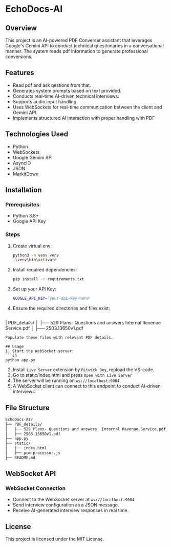 # EchoDocs-AI

## Overview
This project is an AI-powered PDF Converser assistant that leverages Google's Gemini API to conduct technical questionaries in a conversational manner. The system reads pdf information to generate professional conversions.

## Features
- Read pdf and ask qestions from that.
- Generates system prompts based on text provided.
- Conducts real-time AI-driven technical interviews.
- Supports audio input handling.
- Uses WebSockets for real-time communication between the client and Gemini API.
- Implements structured AI interaction with proper handling with PDF

## Technologies Used
- Python
- WebSockets
- Google Gemini API
- AsyncIO
- JSON
- MarkitDown

## Installation
### Prerequisites
- Python 3.8+
- Google API Key

### Steps
1. Create virtual env:
   ```sh
   python3 -m venv venv
   .\venv\bin\activate
   ```
2. Install required dependencies:
   ```sh
   pip install -r requirements.txt
   ```
3. Set up your API Key:
   ```sh
   GOOGLE_API_KEY='your-api-key-here'
   ```
4. Ensure the required directories and files exist:
   ```sh
|   PDF_details/
│   ├── 529 Plans- Questions and answers  Internal Revenue Service.pdf
│   ├── 2503.13650v1.pdf

   ```
   Populate these files with relevant PDF details.

## Usage
1. Start the WebSocket server:
   ```sh
   python app.py
   ```
2. Install `Live Server` extension by `Ritwick Dey`, repload the VS-code.
3. Go to static/index.html and press `Open with Live Server`
4. The server will be running on `ws://localhost:9084`.
5. A WebSocket client can connect to this endpoint to conduct AI-driven interviews.

## File Structure
```sh
EchoDocs-AI/
├── PDF_details/
│   ├── 529 Plans- Questions and answers  Internal Revenue Service.pdf
│   ├── 2503.13650v1.pdf
├── app.py
├── static/
│   ├── index.html
│   ├── pcm-processor.js
├── README.md
```

## WebSocket API
### WebSocket Connection
- Connect to the WebSocket server at `ws://localhost:9084`.
- Send interview configuration as a JSON message.
- Receive AI-generated interview responses in real time.

## License
This project is licensed under the MIT License.

